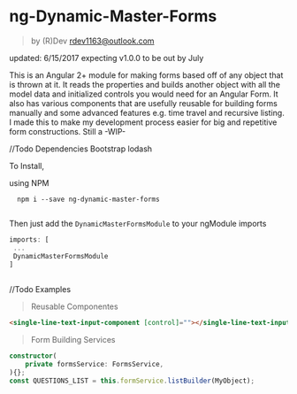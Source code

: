# ng-Dynamic-Master-Forms
>by (R)Dev rdev1163@outlook.com

updated: 6/15/2017
expecting v1.0.0 to be out by July

This is an Angular 2+ module for making forms based off of any object that is thrown at it. It reads the properties and builds another object with all the model data and initialized controls you would need for an Angular Form. It also has various components that are usefully reusable for building forms manually and some advanced features e.g. time travel and recursive listing. I made this to make my development process easier for big and repetitive form constructions.
  Still a -WIP-
 
//Todo Dependencies
    Bootstrap
    lodash
 
  To Install, 
  
  using NPM
  ```$xslt
    npm i --save ng-dynamic-master-forms
    
   ```
   Then just add the `DynamicMasterFormsModule` to your ngModule imports
   ```typescript
   imports: [
   	...
   	DynamicMasterFormsModule
   ]
    
```
//Todo Examples
> Reusable Componentes
```html
<single-line-text-input-component [control]=""></single-line-text-input-component>

```

> Form Building Services
```typescript
constructor(
	private formsService: FormsService,
){};
const QUESTIONS_LIST = this.formService.listBuilder(MyObject);
```  
  
 
